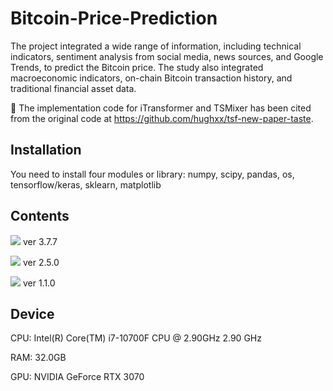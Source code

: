 # Bitcoin-Price-Prediction

The project integrated a wide range of information, including technical indicators, sentiment analysis from social media, news sources, and Google Trends, to predict the Bitcoin price. The study also integrated macroeconomic indicators, on-chain Bitcoin transaction history, and traditional financial asset data.

👾 The implementation code for iTransformer and TSMixer has been cited from the original code at https://github.com/hughxx/tsf-new-paper-taste.

## Installation
You need to install four modules or library: numpy, scipy, pandas, os, tensorflow/keras, sklearn, matplotlib

## Contents
<img src="https://img.shields.io/badge/Python-3776AB?style=plastic&logo=Python&logoColor=white"> ver 3.7.7

<img src="https://img.shields.io/badge/Keras-3776AB?style=plastic&logo=Keras&logoColor=white"> ver 2.5.0

<img src="https://img.shields.io/badge/Sklearn-3776AB?style=plastic&logo=Sklearn&logoColor=white"> ver 1.1.0


## Device
CPU: Intel(R) Core(TM) i7-10700F CPU @ 2.90GHz   2.90 GHz

RAM: 32.0GB

GPU: NVIDIA GeForce RTX 3070
